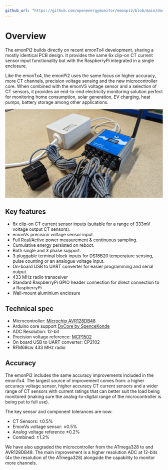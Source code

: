 ```yaml
---
github_url: "https://github.com/openenergymonitor/emonpi2/blob/main/docs/overview.md"
---
```


# Overview

The emonPi2 builds directly on recent emonTx4 development, sharing a mostly identical PCB design. It provides the same 6x clip-on CT current sensor input functionality but with the RaspberryPi integrated in a single enclosure.

Like the emonTx4, the emonPi2 uses the same focus on higher accuracy, more CT channels, precision voltage sensing and the new microcontroller core. When combined with the emonVS voltage sensor and a selection of CT sensors, it provides an end-to-end electricity monitoring solution perfect for monitoring home consumption, solar generation, EV charging, heat pumps, battery storage among other applications.

![emonPi2.jpg](img/emonPi2_01.jpg)

## Key features

- 6x clip-on CT current sensor inputs (suitable for a range of 333mV voltage output CT sensors).
- emonVs precision voltage sensor input.
- Full Real/Active power measurement & continuous sampling.
- Cumulative energy persisted on reboot.
- Both single and 3 phase support.
- 3 pluggable terminal block inputs for DS18B20 temperature sensing, pulse counting or an analogue voltage input.
- On-board USB to UART converter for easier programming and serial output.
- 433 MHz radio transceiver
- Standard RaspberryPi GPIO header connection for direct connection to a RaspberryPi
- Wall-mount aluminium enclosure

## Technical spec

- Microcontroller: [Microchip AVR128DB48](https://www.microchip.com/en-us/products/microcontrollers-and-microprocessors/8-bit-mcus/avr-mcus/avr-db)
- Arduino core support [DxCore by SpenceKonde](https://github.com/SpenceKonde/DxCore)
- ADC Resolution: 12-bit
- Precision voltage reference: [MCP1502](https://www.microchip.com/en-us/product/MCP1502)
- On board USB to UART converter: CP2102
- RFM69cw 433 MHz radio

## Accuracy

The emonPi2 includes the same accuracy improvements included in the emonTx4. The largest source of improvement comes from: a higher accuracy voltage sensor, higher accuracy CT current sensors and a wider range of CT sensors with current ratings that can better suit the load being monitored (making sure the analog-to-digital range of the microcontroller is being put to full use).

The key sensor and component tolerances are now:

- CT Sensors: ±0.5%
- EmonVs voltage sensor: ±0.5%
- Analog voltage reference ±0.2%
- Combined: ±1.2%

We have also upgraded the microcontroller from the ATmega328 to and AVR128DB48. The main improvement is a higher resolution ADC at 12-bits (4x the resolution of the ATmega328) alongside the capability to monitor more channels.
